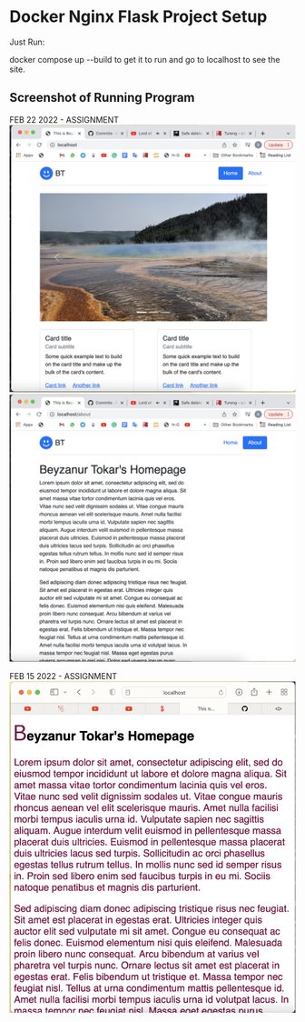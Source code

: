 # Docker Nginx Flask Project Setup

Just Run:

docker compose up --build to get it to run and go to localhost to see the site.

## Screenshot of Running Program

FEB 22 2022 - ASSIGNMENT
![Running Program](beyzanurScreenshots/HomePage-Z-Layout.png)
![Running Program](beyzanurScreenshots/AboutPage-F-Layout.png)

FEB 15 2022 - ASSIGNMENT
![Running Program](beyzanurScreenshots/BeyzanurHomepage.png)